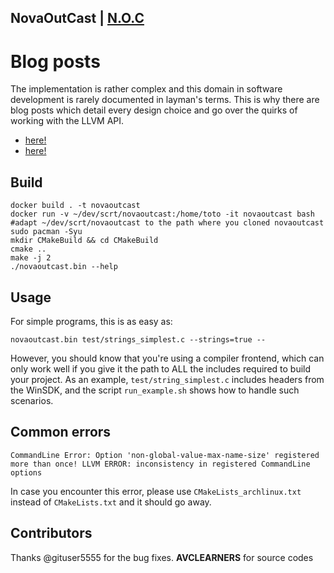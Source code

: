 ## NovaOutCast | [N.O.C](https://github.com/pxcs/NovaOutCast/)

# Blog posts

The implementation is rather complex and this domain in software development is rarely documented in layman's terms. This is why there are blog posts which detail every design choice and go over the quirks of working with the LLVM API.

* [here!](https://blog.scrt.ch/2020/06/19/engineering-antivirus-evasion/)
* [here!](https://blog.scrt.ch/2020/07/15/engineering-antivirus-evasion-part-ii/)

## Build

```
docker build . -t novaoutcast
docker run -v ~/dev/scrt/novaoutcast:/home/toto -it novaoutcast bash #adapt ~/dev/scrt/novaoutcast to the path where you cloned novaoutcast
sudo pacman -Syu
mkdir CMakeBuild && cd CMakeBuild
cmake ..
make -j 2
./novaoutcast.bin --help
```

## Usage

For simple programs, this is as easy as:

```
novaoutcast.bin test/strings_simplest.c --strings=true --
```

However, you should know that you're using a compiler frontend, which can only work well if you give it the path to ALL the includes required to build your project. As an example, `test/string_simplest.c` includes headers from the WinSDK, and the script `run_example.sh` shows how to handle such scenarios.

## Common errors

```
CommandLine Error: Option 'non-global-value-max-name-size' registered more than once! LLVM ERROR: inconsistency in registered CommandLine options
```

In case you encounter this error, please use `CMakeLists_archlinux.txt` instead of `CMakeLists.txt` and it should go away. 


## Contributors

Thanks @gituser5555 for the bug fixes.
**AVCLEARNERS** for source codes